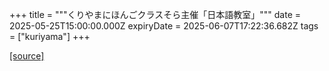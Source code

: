 +++
title = """くりやまにほんごクラスそら主催「日本語教室」"""
date = 2025-05-25T15:00:00.000Z
expiryDate = 2025-06-07T17:22:36.682Z
tags = ["kuriyama"]
+++


[[source]](https://www.town.kuriyama.hokkaido.jp/soshiki/31/27050.html)

